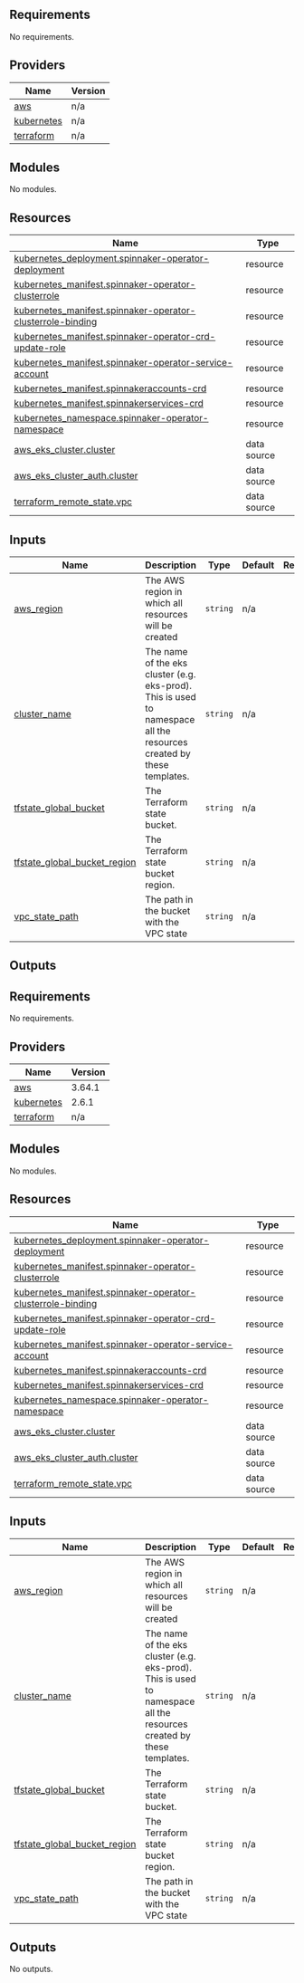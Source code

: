 ## Requirements

No requirements.

## Providers

| Name | Version |
|------|---------|
| <a name="provider_aws"></a> [aws](#provider\_aws) | n/a |
| <a name="provider_kubernetes"></a> [kubernetes](#provider\_kubernetes) | n/a |
| <a name="provider_terraform"></a> [terraform](#provider\_terraform) | n/a |

## Modules

No modules.

## Resources

| Name | Type |
|------|------|
| [kubernetes_deployment.spinnaker-operator-deployment](https://registry.terraform.io/providers/hashicorp/kubernetes/latest/docs/resources/deployment) | resource |
| [kubernetes_manifest.spinnaker-operator-clusterrole](https://registry.terraform.io/providers/hashicorp/kubernetes/latest/docs/resources/manifest) | resource |
| [kubernetes_manifest.spinnaker-operator-clusterrole-binding](https://registry.terraform.io/providers/hashicorp/kubernetes/latest/docs/resources/manifest) | resource |
| [kubernetes_manifest.spinnaker-operator-crd-update-role](https://registry.terraform.io/providers/hashicorp/kubernetes/latest/docs/resources/manifest) | resource |
| [kubernetes_manifest.spinnaker-operator-service-account](https://registry.terraform.io/providers/hashicorp/kubernetes/latest/docs/resources/manifest) | resource |
| [kubernetes_manifest.spinnakeraccounts-crd](https://registry.terraform.io/providers/hashicorp/kubernetes/latest/docs/resources/manifest) | resource |
| [kubernetes_manifest.spinnakerservices-crd](https://registry.terraform.io/providers/hashicorp/kubernetes/latest/docs/resources/manifest) | resource |
| [kubernetes_namespace.spinnaker-operator-namespace](https://registry.terraform.io/providers/hashicorp/kubernetes/latest/docs/resources/namespace) | resource |
| [aws_eks_cluster.cluster](https://registry.terraform.io/providers/hashicorp/aws/latest/docs/data-sources/eks_cluster) | data source |
| [aws_eks_cluster_auth.cluster](https://registry.terraform.io/providers/hashicorp/aws/latest/docs/data-sources/eks_cluster_auth) | data source |
| [terraform_remote_state.vpc](https://registry.terraform.io/providers/hashicorp/terraform/latest/docs/data-sources/remote_state) | data source |

## Inputs

| Name | Description | Type | Default | Required |
|------|-------------|------|---------|:--------:|
| <a name="input_aws_region"></a> [aws\_region](#input\_aws\_region) | The AWS region in which all resources will be created | `string` | n/a | yes |
| <a name="input_cluster_name"></a> [cluster\_name](#input\_cluster\_name) | The name of the eks cluster (e.g. eks-prod). This is used to namespace all the resources created by these templates. | `string` | n/a | yes |
| <a name="input_tfstate_global_bucket"></a> [tfstate\_global\_bucket](#input\_tfstate\_global\_bucket) | The Terraform state bucket. | `string` | n/a | yes |
| <a name="input_tfstate_global_bucket_region"></a> [tfstate\_global\_bucket\_region](#input\_tfstate\_global\_bucket\_region) | The Terraform state bucket region. | `string` | n/a | yes |
| <a name="input_vpc_state_path"></a> [vpc\_state\_path](#input\_vpc\_state\_path) | The path in the bucket with the VPC state | `string` | n/a | yes |

## Outputs


<!-- BEGIN_TF_DOCS -->
## Requirements

No requirements.

## Providers

| Name | Version |
|------|---------|
| <a name="provider_aws"></a> [aws](#provider\_aws) | 3.64.1 |
| <a name="provider_kubernetes"></a> [kubernetes](#provider\_kubernetes) | 2.6.1 |
| <a name="provider_terraform"></a> [terraform](#provider\_terraform) | n/a |

## Modules

No modules.

## Resources

| Name | Type |
|------|------|
| [kubernetes_deployment.spinnaker-operator-deployment](https://registry.terraform.io/providers/hashicorp/kubernetes/latest/docs/resources/deployment) | resource |
| [kubernetes_manifest.spinnaker-operator-clusterrole](https://registry.terraform.io/providers/hashicorp/kubernetes/latest/docs/resources/manifest) | resource |
| [kubernetes_manifest.spinnaker-operator-clusterrole-binding](https://registry.terraform.io/providers/hashicorp/kubernetes/latest/docs/resources/manifest) | resource |
| [kubernetes_manifest.spinnaker-operator-crd-update-role](https://registry.terraform.io/providers/hashicorp/kubernetes/latest/docs/resources/manifest) | resource |
| [kubernetes_manifest.spinnaker-operator-service-account](https://registry.terraform.io/providers/hashicorp/kubernetes/latest/docs/resources/manifest) | resource |
| [kubernetes_manifest.spinnakeraccounts-crd](https://registry.terraform.io/providers/hashicorp/kubernetes/latest/docs/resources/manifest) | resource |
| [kubernetes_manifest.spinnakerservices-crd](https://registry.terraform.io/providers/hashicorp/kubernetes/latest/docs/resources/manifest) | resource |
| [kubernetes_namespace.spinnaker-operator-namespace](https://registry.terraform.io/providers/hashicorp/kubernetes/latest/docs/resources/namespace) | resource |
| [aws_eks_cluster.cluster](https://registry.terraform.io/providers/hashicorp/aws/latest/docs/data-sources/eks_cluster) | data source |
| [aws_eks_cluster_auth.cluster](https://registry.terraform.io/providers/hashicorp/aws/latest/docs/data-sources/eks_cluster_auth) | data source |
| [terraform_remote_state.vpc](https://registry.terraform.io/providers/hashicorp/terraform/latest/docs/data-sources/remote_state) | data source |

## Inputs

| Name | Description | Type | Default | Required |
|------|-------------|------|---------|:--------:|
| <a name="input_aws_region"></a> [aws\_region](#input\_aws\_region) | The AWS region in which all resources will be created | `string` | n/a | yes |
| <a name="input_cluster_name"></a> [cluster\_name](#input\_cluster\_name) | The name of the eks cluster (e.g. eks-prod). This is used to namespace all the resources created by these templates. | `string` | n/a | yes |
| <a name="input_tfstate_global_bucket"></a> [tfstate\_global\_bucket](#input\_tfstate\_global\_bucket) | The Terraform state bucket. | `string` | n/a | yes |
| <a name="input_tfstate_global_bucket_region"></a> [tfstate\_global\_bucket\_region](#input\_tfstate\_global\_bucket\_region) | The Terraform state bucket region. | `string` | n/a | yes |
| <a name="input_vpc_state_path"></a> [vpc\_state\_path](#input\_vpc\_state\_path) | The path in the bucket with the VPC state | `string` | n/a | yes |

## Outputs

No outputs.
<!-- END_TF_DOCS -->